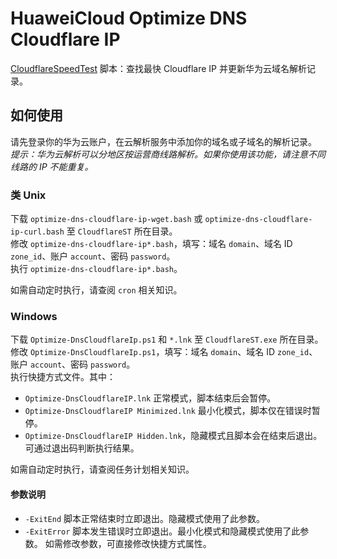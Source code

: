 # HuaweiCloud Optimize DNS Cloudflare IP
[CloudflareSpeedTest](https://github.com/XIU2/CloudflareSpeedTest) 脚本：查找最快 Cloudflare IP 并更新华为云域名解析记录。

## 如何使用
请先登录你的华为云账户，在云解析服务中添加你的域名或子域名的解析记录。  
_提示：华为云解析可以分地区按运营商线路解析。如果你使用该功能，请注意不同线路的 IP 不能重复。_

### 类 Unix
下载 `optimize-dns-cloudflare-ip-wget.bash` 或 `optimize-dns-cloudflare-ip-curl.bash` 至 `CloudflareST` 所在目录。  
修改 `optimize-dns-cloudflare-ip*.bash`，填写：域名 `domain`、域名 ID `zone_id`、账户 `account`、密码  `password`。  
执行 `optimize-dns-cloudflare-ip*.bash`。

如需自动定时执行，请查阅 `cron` 相关知识。

### Windows
下载 `Optimize-DnsCloudflareIp.ps1` 和 `*.lnk` 至 `CloudflareST.exe` 所在目录。  
修改 `Optimize-DnsCloudflareIp.ps1`，填写：域名 `domain`、域名 ID `zone_id`、账户 `account`、密码  `password`。  
执行快捷方式文件。其中：
* `Optimize-DnsCloudflareIP.lnk` 正常模式，脚本结束后会暂停。
* `Optimize-DnsCloudflareIP Minimized.lnk` 最小化模式，脚本仅在错误时暂停。
* `Optimize-DnsCloudflareIP Hidden.lnk`，隐藏模式且脚本会在结束后退出。可通过退出码判断执行结果。

如需自动定时执行，请查阅任务计划相关知识。

#### 参数说明
* `-ExitEnd` 脚本正常结束时立即退出。隐藏模式使用了此参数。
* `-ExitError` 脚本发生错误时立即退出。最小化模式和隐藏模式使用了此参数。
如需修改参数，可直接修改快捷方式属性。
